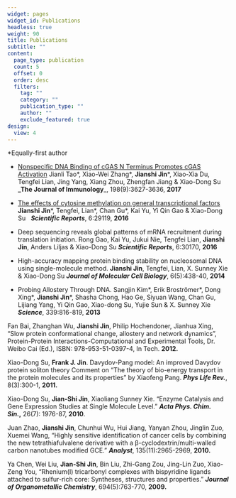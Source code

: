 ```yaml
---
widget: pages
widget_id: Publications
headless: true
weight: 90
title: Publications
subtitle: ""
content:
  page_type: publication
  count: 5
  offset: 0
  order: desc
  filters:
    tag: ""
    category: ""
    publication_type: ""
    author: ""
    exclude_featured: true
design:
  view: 4
---
```

*Equally-first author


- [Nonspecific DNA Binding of cGAS N Terminus Promotes cGAS Activation](https://www.jimmunol.org/content/198/9/3627.long)
Jianli Tao\*, Xiao-Wei Zhang\*, **Jianshi Jin**\*, Xiao-Xia Du, Tengfei Lian, Jing Yang, Xiang Zhou, Zhengfan Jiang & Xiao-Dong Su
**_The Journal of Immunology**_, 198(9):3627-3636, **2017**


- [The effects of cytosine methylation on general transcriptional factors](https://www.nature.com/articles/srep29119)
**Jianshi Jin**\*, Tengfei, Lian\*, Chan Gu\*, Kai Yu, Yi Qin Gao & Xiao-Dong Su  
**_Scientific Reports_**, 6:29119, **2016**


- Deep sequencing reveals global patterns of mRNA recruitment during translation initiation.
Rong Gao, Kai Yu, Jukui Nie, Tengfei Lian, **Jianshi Jin**, Anders Liljas & Xiao-Dong Su
**_Scientific Reports_**, 6:30170, **2016**


- High-accuracy mapping protein binding stability on nucleosomal DNA using single-molecule method.
**Jianshi Jin**, Tengfei, Lian, X. Sunney Xie & Xiao-Dong Su
**_Journal of Molecular Cell Biology_**, 6(5):438-40, **2014**


- Probing Allostery Through DNA.
Sangjin Kim\*, Erik Broströmer\*, Dong Xing\*, **Jianshi Jin**\*, Shasha Chong, Hao Ge, Siyuan Wang, Chan Gu, Lijiang Yang, Yi Qin Gao, Xiao-dong Su, Yujie Sun & X. Sunney Xie
**_Science_**, 339:816-819, **2013**


Fan Bai, Zhanghan Wu, **Jianshi Jin**, Philip Hochendoner, Jianhua Xing, “Slow protein conformational change, allostery and network dynamics”, Protein-Protein Interactions-Computational and Experimental Tools, Dr. Weibo Cai (Ed.), ISBN: 978-953-51-0397-4, In Tech. **2012.** 

Xiao-Dong Su, **Frank J. Jin**. Davydov-Pang model: An improved Davydov protein soliton theory Comment on “The theory of bio-energy transport in the protein molecules and its properties” by Xiaofeng Pang. ***Phys Life Rev.***, 8(3):300-1, **2011.** 

Xiao-Dong Su, **Jian-Shi Jin**, Xiaoliang Sunney Xie. “Enzyme Catalysis and Gene Expression Studies at Single Molecule Level.” ***Acta Phys. Chim. Sin.*,** 26(7): 1976-87, **2010**.

Juan Zhao, **Jianshi Jin**, Chunhui Wu, Hui Jiang, Yanyan Zhou, Jinglin Zuo, Xuemei Wang, “Highly sensitive identification of cancer cells by combining the new tetrathiafulvalene derivative with a β-cyclodextrin/multi-walled carbon nanotubes modified GCE.” ***Analyst***, 135(11):2965-2969, **2010.**

Ya Chen, Wei Liu, **Jian-Shi Jin**, Bin Liu, Zhi-Gang Zou, Jing-Lin Zuo, Xiao-Zeng You, “Rhenium(I) tricarbonyl complexes with bispyridine ligands attached to sulfur-rich core: Syntheses, structures and properties.” ***Journal of Organometallic Chemistry***, 694(5):763-770, **2009.**